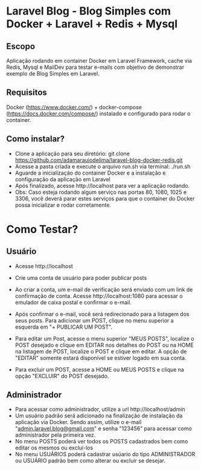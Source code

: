 # Laravel Blog - Blog Simples com Docker + Laravel + Redis + Mysql

## Escopo
Aplicação rodando em container Docker em Laravel Framework, cache via Redis, Mysql e MailDev para testar e-mails com objetivo de demonstrar exemplo de Blog Simples em Laravel. 

## Requisitos

Docker (https://www.docker.com/) + docker-compose (https://docs.docker.com/compose/) instalado e configurado para rodar o container.

## Como instalar?

- Clone a aplicação para seu diretório: git clone https://github.com/adamaraujodelima/laravel-blog-docker-redis.git
- Acesse a pasta criada e execute  o arquivo run.sh via terminal: ./run.sh
- Aguarde a inicialização do container Docker e a instalação e configuração da aplicação em Laravel
- Após finalizado, acesse http://localhost para ver a aplicação rodando.
- Obs: Caso esteja rodando algum serviço nas portas 80, 1080, 1025 e 3306, você deverá parar estes serviços para que o container do Docker possa inicializar e rodar corretamente.

# Como Testar?

## Usuário

- Acesse http://localhost

- Crie uma conta de usuário para poder publicar posts

- Ao criar a conta, um e-mail de verificação será enviado com um link de confirmação de conta. Acesse http://localhost:1080 para acessar o emulador de caixa postal e confirmar o e-mail.

- Após confirmar o e-mail, você será redirecionado para a listagem dos seus posts. Para adicionar um POST, clique no menu superior a esquerda em "+ PUBLICAR UM POST".

- Para editar um Post, acesse o menu superior "MEUS POSTS", localize o POST desejado e clique em EDITAR nos detalhes do POST ou na HOME na listagem de POST, localize o POST e clique em editar. A opção de "EDITAR" somente estará disponível se estiver logado em sua conta.

- Para excluir um POST, acesse a HOME ou MEUS POSTS e clique na opção "EXCLUIR" do POST desejado.


## Administrador

- Para acessar como administrador, utilize a url http://localhost/admin
- Um usuário padrão será adicionado na finalização de instalação da aplicação via Docker. Sendo assim, utilize o e-mail "admin.laravel.blog@gmail.com" e senha "123456" para acessar como administrador pela primeira vez.
- No menu POSTS poderá ver todos os POSTS cadastrados bem como editar os mesmos ou excluí-los
- No menu USUÁRIOS poderá cadastrar usúario do tipo ADMINISTRADOR ou USUÁRIO padrão bem como alterar ou excluir se desejar.

        

